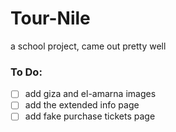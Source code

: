 # Tour-Nile
a school project, came out pretty well

### To Do:
- [ ] add giza and el-amarna images
- [ ] add the extended info page
- [ ] add fake purchase tickets page
